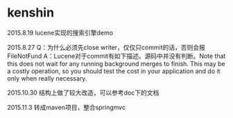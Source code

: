# kenshin

2015.8.19
lucene实现的搜索引擎demo

2015.8.27
Q：为什么必须先close writer，仅仅只commit的话，否则会报FileNotFund
A：Lucene对于commit有如下描述。源码中并没有判断。Note that this does not wait for any
running background merges to finish. This may be a costly operation, so
you should test the cost in your application and do it only when really
necessary.

2015.10.30
结构上做了较大改造，可以参考doc下的文档

2015.11.3
转成maven项目，整合springmvc
